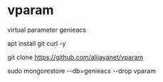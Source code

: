 # vparam
virtual parameter genieacs

apt install git curl -y

git clone https://github.com/alijayanet/vparam


sudo mongorestore --db=genieacs --drop vparam
